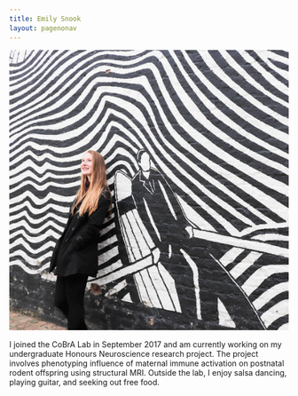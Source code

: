 ```yaml
---
title: Emily Snook
layout: pagenonav
---
```

![Emily Snook](/images/Emily.Snook.png)

I joined the CoBrA Lab in September 2017 and am currently working on my undergraduate Honours Neuroscience research project. The project involves phenotyping influence of maternal immune activation on postnatal rodent offspring using structural MRI. Outside the lab, I enjoy salsa dancing, playing guitar, and seeking out free food.   
